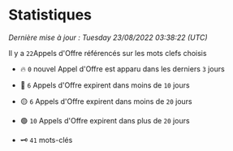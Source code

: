 # Statistiques


_Dernière mise à jour : Tuesday 23/08/2022 03:38:22 (UTC)_ 

Il y a `22`Appels d'Offre référencés sur les mots clefs choisis

- 🔥 `0` nouvel Appel d'Offre est apparu dans les derniers `3` jours
- 🔴  `6` Appels d'Offre expirent dans moins de `10` jours
- 🟡  `6` Appels d'Offre expirent dans moins de `20` jours
- 🟢  `10` Appels d'Offre expirent dans plus de `20` jours

- 🗝 `41` mots-clés